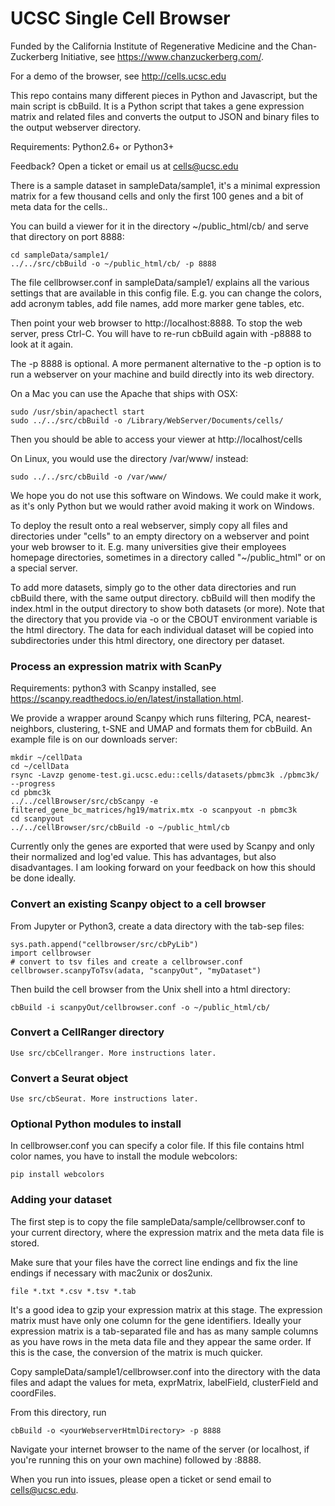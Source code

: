 UCSC Single Cell Browser
========================

Funded by the California Institute of Regenerative Medicine and the Chan-Zuckerberg Initiative, see https://www.chanzuckerberg.com/.

For a demo of the browser, see http://cells.ucsc.edu

This repo contains many different pieces in Python and Javascript, but the main script is
cbBuild. It is a Python script that takes a gene expression matrix and related files and
converts the output to JSON and binary files to the output webserver directory.

Requirements: Python2.6+ or Python3+

Feedback? Open a ticket or email us at cells@ucsc.edu

There is a sample dataset in sampleData/sample1, it's a minimal expression
matrix for a few thousand cells and only the first 100 genes and a bit of meta
data for the cells..

You can build a viewer for it in the directory ~/public_html/cb/ and serve that directory on port 8888:

    cd sampleData/sample1/
    ../../src/cbBuild -o ~/public_html/cb/ -p 8888

The file cellbrowser.conf in sampleData/sample1/ explains all the various settings
that are available in this config file. E.g. you can change the colors, add acronym tables,
add file names, add more marker gene tables, etc.

Then point your web browser to http://localhost:8888. To stop the web server, press Ctrl-C. 
You will have to re-run cbBuild again with -p8888 to look at it again.

The -p 8888 is optional. A more permanent alternative to the -p option is to
run a webserver on your machine and build directly into its web directory.

On a Mac you can use the Apache that ships with OSX:

    sudo /usr/sbin/apachectl start
    sudo ../../src/cbBuild -o /Library/WebServer/Documents/cells/

Then you should be able to access your viewer at http://localhost/cells

On Linux, you would use the directory /var/www/ instead:

    sudo ../../src/cbBuild -o /var/www/

We hope you do not use this software on Windows. We could make it work, as it's
only Python but we would rather avoid making it work on Windows.

To deploy the result onto a real webserver, simply copy all files and directories
under "cells" to an empty directory on a webserver and point your
web browser to it. E.g. many universities give their employees homepage
directories, sometimes in a directory called "~/public_html" or on a special server.

To add more datasets, simply go to the other data directories and run cbBuild
there, with the same output directory. cbBuild will then modify the index.html
in the output directory to show both datasets (or more). Note that the
directory that you provide via -o or the CBOUT environment variable is the html
directory. The data for each individual dataset will be copied into
subdirectories under this html directory, one directory per dataset.

### Process an expression matrix with ScanPy

Requirements: python3 with Scanpy installed, see https://scanpy.readthedocs.io/en/latest/installation.html.

We provide a wrapper around Scanpy which runs filtering, PCA, nearest-neighbors, clustering, t-SNE and
UMAP and formats them for cbBuild. An example file is on our downloads server:

    mkdir ~/cellData
    cd ~/cellData
    rsync -Lavzp genome-test.gi.ucsc.edu::cells/datasets/pbmc3k ./pbmc3k/ --progress
    cd pbmc3k
    ../../cellBrowser/src/cbScanpy -e filtered_gene_bc_matrices/hg19/matrix.mtx -o scanpyout -n pbmc3k
    cd scanpyout
    ../../cellBrowser/src/cbBuild -o ~/public_html/cb

Currently only the genes are exported that were used by Scanpy and only their
normalized and log'ed value. This has advantages, but also disadvantages.  I am
looking forward on your feedback on how this should be done ideally.

### Convert an existing Scanpy object to a cell browser

From Jupyter or Python3, create a data directory with the tab-sep files:

    sys.path.append("cellbrowser/src/cbPyLib")
    import cellbrowser
    # convert to tsv files and create a cellbrowser.conf
    cellbrowser.scanpyToTsv(adata, "scanpyOut", "myDataset")

Then build the cell browser from the Unix shell into a html directory:

    cbBuild -i scanpyOut/cellbrowser.conf -o ~/public_html/cb/

### Convert a CellRanger directory

    Use src/cbCellranger. More instructions later.

### Convert a Seurat object

    Use src/cbSeurat. More instructions later.

### Optional Python modules to install

In cellbrowser.conf you can specify a color file. If this file contains html color names, you
have to install the module webcolors:

    pip install webcolors

### Adding your dataset

The first step is to copy the file sampleData/sample/cellbrowser.conf to your current directory, where
the expression matrix and the meta data file is stored. 

Make sure that your files have the correct line endings and fix the line endings if necessary with mac2unix or dos2unix.

    file *.txt *.csv *.tsv *.tab

It's a good idea to gzip your expression matrix at this stage. The expression matrix must have
only one column for the gene identifiers. Ideally your expression matrix is a
tab-separated file and has as many sample columns as you have rows in the meta
data file  and they appear the same order. If this is the case, the conversion of the matrix
is much quicker.

Copy sampleData/sample1/cellbrowser.conf into the directory with the data files and adapt
the values for meta, exprMatrix, labelField, clusterField and coordFiles.

From this directory, run 

    cbBuild -o <yourWebserverHtmlDirectory> -p 8888

Navigate your internet browser to the name of the server (or localhost, if you're running this on your own machine)
followed by :8888.

When you run into issues, please open a ticket or send email to cells@ucsc.edu.

